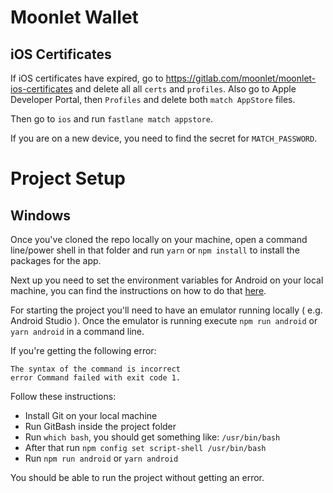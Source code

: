 # Moonlet Wallet

## iOS Certificates

If iOS certificates have expired, go to https://gitlab.com/moonlet/moonlet-ios-certificates and delete all all `certs` and `profiles`. Also go to Apple Developer Portal, then `Profiles` and delete both `match AppStore` files.

Then go to `ios` and run `fastlane match appstore`.

If you are on a new device, you need to find the secret for `MATCH_PASSWORD`.

# Project Setup

## Windows

Once you've cloned the repo locally on your machine, open a command line/power shell in that folder and run ```yarn``` or ```npm install``` to install the packages for the app.

Next up you need to set the environment variables for Android on your local machine, you can find the instructions on how to do that [here](https://levelup.gitconnected.com/android-react-native-window-setup-how-to-setup-android-environment-for-react-native-app-588aaa13c3a6).

For starting the project you'll need to have an emulator running locally ( e.g. Android Studio ). Once the emulator is running execute ```npm run android``` or ```yarn android``` in a command line.

If you're getting the following error:

```
The syntax of the command is incorrect
error Command failed with exit code 1.
```
Follow these instructions:

* Install Git on your local machine
* Run GitBash inside the project folder
* Run ```which bash```, you should get something like: ```/usr/bin/bash```
* After that run ```npm config set script-shell /usr/bin/bash```
* Run ```npm run android``` or ```yarn android```

You should be able to run the project without getting an error. 
